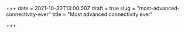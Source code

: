 +++
date = 2021-10-30T13:00:00Z
draft = true
slug = "most-advanced-connectivity-ever"
title = "Most advanced connectivity ever"

+++
